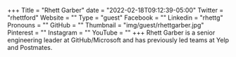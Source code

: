 +++
Title = "Rhett Garber"
date = "2022-02-18T09:12:39-05:00"
Twitter = "rhettford"
Website = ""
Type = "guest"
Facebook = ""
Linkedin = "rhettg"
Pronouns = ""
GitHub = ""
Thumbnail = "img/guest/rhettgarber.jpg"
Pinterest = ""
Instagram = ""
YouTube = ""
+++
Rhett Garber is a senior engineering leader at GitHub/Microsoft and has
previously led teams at Yelp and Postmates.
